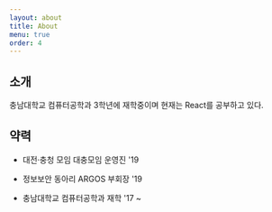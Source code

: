 ```yaml
---
layout: about
title: About
menu: true
order: 4
---
```


## 소개

충남대학교 컴퓨터공학과 3학년에 재학중이며 현재는 React를 공부하고 있다.

## 약력

- 대전·충청 모임 대충모임 운영진 '19

- 정보보안 동아리 ARGOS 부회장 '19

- 충남대학교 컴퓨터공학과 재학 '17 ~
